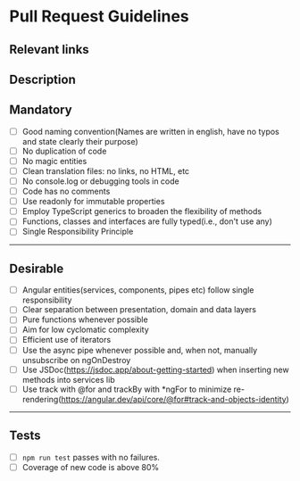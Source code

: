 # Pull Request Guidelines

## Relevant links

## Description

## Mandatory

- [ ] Good naming convention(Names are written in english, have no typos and state clearly their purpose)
- [ ] No duplication of code
- [ ] No magic entities
- [ ] Clean translation files: no links, no HTML, etc
- [ ] No console.log or debugging tools in code
- [ ] Code has no comments
- [ ] Use readonly for immutable properties
- [ ] Employ TypeScript generics to broaden the flexibility of methods
- [ ] Functions, classes and interfaces are fully typed(i.e., don't use any)
- [ ] Single Responsibility Principle

---

## Desirable

- [ ] Angular entities(services, components, pipes etc) follow single responsibility
- [ ] Clear separation between presentation, domain and data layers
- [ ] Pure functions whenever possible
- [ ] Aim for low cyclomatic complexity
- [ ] Efficient use of iterators
- [ ] Use the async pipe whenever possible and, when not, manually unsubscribe on ngOnDestroy
- [ ] Use JSDoc(https://jsdoc.app/about-getting-started) when inserting new methods into services lib
- [ ] Use track with @for and trackBy with *ngFor to minimize re-rendering(https://angular.dev/api/core/@for#track-and-objects-identity)

---

## Tests

- [ ] `npm run test` passes with no failures.
- [ ] Coverage of new code is above 80%